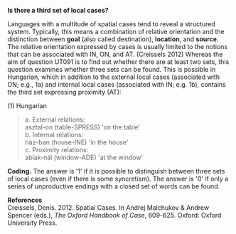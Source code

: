 **Is there a third set of local cases?**

Languages with a multitude of spatial cases tend to reveal a structured system. Typically, this means a combination of relative orientation and the distinction between **goal** (also called destination), **location**, and **source**. The relative orientation expressed by cases is usually limited to the notions that can be associated with IN, ON, and AT. (Creissels 2012) Whereas the aim of question UT091 is to find out whether there are at least two sets, this question examines whether three sets can be found. This is possible in Hungarian, which in addition to the external local cases (associated with ON; e.g., 1a) and internal local cases (associated with IN; e.g. 1b), contains the third set expressing proximity (AT):

(1) Hungarian<br/>
> a. External relations:<br/> 
> asztal-on (table-SPRESS) 'on the table'<br/>
> b. Internal relations:<br/>
> ház-ban (house-INE) 'in the house'<br/>
> c. Proximity relations:<br/>
> ablak-nál (window-ADE) 'at the window'

**Coding.** The answer is '1' if it is possible to distinguish between three sets of local cases (even if there is some syncretism). The answer is '0' if only a series of unproductive endings with a closed set of words can be found.

**References**<br/>
Creissels, Denis. 2012. Spatial Cases. In Andrej Malchukov & Andrew Spencer (eds.), *The Oxford Handbook of Case*, 609-625. Oxford: Oxford University Press.
